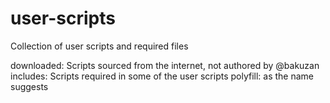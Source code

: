 # user-scripts
Collection of user scripts and required files

downloaded: Scripts sourced from the internet, not authored by @bakuzan
includes: Scripts required in some of the user scripts
polyfill: as the name suggests
